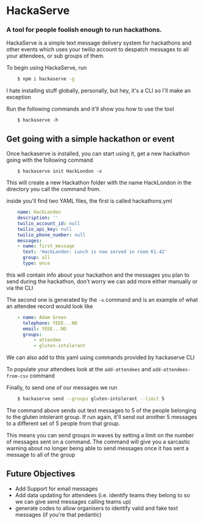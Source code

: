 # HackaServe
### A tool for people foolish enough to run hackathons.
HackaServe is a simple text message delivery system for hackathons and other events which uses your twilio account to 
despatch messages to all your attendees, or sub groups of them.

To begin using HackaServe, run

```bash
    $ npm i hackaserve -g
```

I hate installing stuff globally, personally, but hey, it's a CLI so I'll make an exception


Run the following commands and it'll show you how to use the tool

```
    $ hackaserve -h
```

## Get going with a simple hackathon or event

Once hackaserve is installed, you can start using it, get a new
hackathon going with the following command

```
    $ hackaserve init HackLondon -x
```

This will create a new Hackathon folder with the name HackLondon in 
the directory you call the command from.

inside you'll find two YAML files, the first is called hackathons.yml

```yaml
    name: HackLondon
    description: ''
    twilio_account_id: null
    twilio_api_key: null
    twilio_phone_number: null
    messages:
    - name: first_message
      text: 'HackLondon: Lunch is now served in room K1.42'
      group: all
      type: once

```

this will contain info about your hackathon and the messages you plan to send
during the hackathon, don't worry we can add more either manually or via the CLI

The second one is generated by the ```-x``` command and is an example of what an attendee
record would look like

```yaml
    - name: Adam Green
      telephone: YEEE...NO
      email: YEEE...NO
      groups:
          - attendee
          - gluten-intolerant
```

We can also add to this yaml using commands provided by hackaserve CLI

To populate your attendees look at the ```add-attendees``` and ```add-attendees-from-csv``` command

Finally, to send one of our messages we run 

```bash
    $ hackaserve send --groups gluten-intolerant --limit 5
```

The command above sends out text messages to 5 of the people belonging to the
gluten intolerant group. If run again, it'll send out another 5 messages to a different
set of 5 people from that group. 

This means you can send groups in waves by setting a limit on the number of messages sent on 
a command. The command will give you a sarcastic warning about no longer being able to send messages
once it has sent a message to all of the group

## Future Objectives

- Add Support for email messages
- Add data updating for attendees (i.e. identify teams they belong to so we can give send messages calling teams up)
- generate codes to allow organisers to identify valid and fake text messages (if you're that pedantic)
